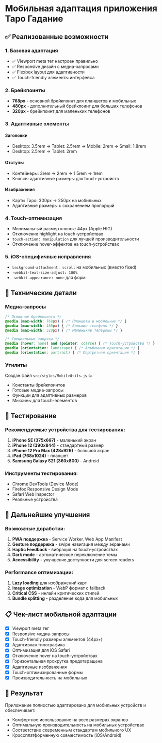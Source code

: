 # Мобильная адаптация приложения Таро Гадание

## ✅ Реализованные возможности

### 1. Базовая адаптация
- ✅ Viewport meta тег настроен правильно
- ✅ Responsive дизайн с медиа-запросами
- ✅ Flexbox layout для адаптивности
- ✅ Touch-friendly элементы интерфейса

### 2. Брейкпоинты
- **768px** - основной брейкпоинт для планшетов и мобильных
- **480px** - дополнительный брейкпоинт для больших телефонов
- **320px** - брейкпоинт для маленьких телефонов

### 3. Адаптивные элементы

#### Заголовки
- Desktop: 3.5rem → Tablet: 2.5rem → Mobile: 2rem → Small: 1.8rem
- Desktop: 2.5rem → Tablet: 2rem

#### Отступы
- Контейнеры: 3rem → 2rem → 1.5rem → 1rem
- Кнопки: адаптивные размеры для touch-устройств

#### Изображения
- Карты Таро: 300px → 250px на мобильных
- Адаптивные размеры с сохранением пропорций

### 4. Touch-оптимизация
- Минимальный размер кнопок: 44px (Apple HIG)
- Отключение highlight на touch-устройствах
- `touch-action: manipulation` для лучшей производительности
- Отключение hover-эффектов на touch-устройствах

### 5. iOS-специфичные исправления
- `background-attachment: scroll` на мобильных (вместо fixed)
- `-webkit-text-size-adjust: 100%`
- `-webkit-appearance: none` для форм

## 🔧 Технические детали

### Медиа-запросы
```css
/* Основные брейкпоинты */
@media (max-width: 768px) { /* Планшеты и мобильные */ }
@media (max-width: 480px) { /* Большие телефоны */ }
@media (max-width: 320px) { /* Маленькие телефоны */ }

/* Специальные запросы */
@media (hover: none) and (pointer: coarse) { /* Touch-устройства */ }
@media (orientation: landscape) { /* Альбомная ориентация */ }
@media (orientation: portrait) { /* Портретная ориентация */ }
```

### Утилиты
Создан файл `src/styles/MobileUtils.js` с:
- Константы брейкпоинтов
- Готовые медиа-запросы
- Функции для адаптивных размеров
- Миксины для touch-элементов

## 📱 Тестирование

### Рекомендуемые устройства для тестирования:
1. **iPhone SE (375x667)** - маленький экран
2. **iPhone 12 (390x844)** - стандартный размер
3. **iPhone 12 Pro Max (428x926)** - большой экран
4. **iPad (768x1024)** - планшет
5. **Samsung Galaxy S21 (360x800)** - Android

### Инструменты тестирования:
- Chrome DevTools (Device Mode)
- Firefox Responsive Design Mode
- Safari Web Inspector
- Реальные устройства

## 🚀 Дальнейшие улучшения

### Возможные доработки:
1. **PWA поддержка** - Service Worker, Web App Manifest
2. **Gesture поддержка** - swipe навигация между экранами
3. **Haptic Feedback** - вибрация на touch-устройствах
4. **Dark mode** - автоматическое переключение темы
5. **Accessibility** - улучшение доступности для screen readers

### Performance оптимизации:
1. **Lazy loading** для изображений карт
2. **Image optimization** - WebP формат с fallback
3. **Critical CSS** - инлайн критических стилей
4. **Bundle splitting** - разделение кода для мобильных

## 📋 Чек-лист мобильной адаптации

- [x] Viewport meta тег
- [x] Responsive медиа-запросы
- [x] Touch-friendly размеры элементов (44px+)
- [x] Адаптивная типографика
- [x] Оптимизация для iOS Safari
- [x] Отключение hover на touch-устройствах
- [x] Горизонтальная прокрутка предотвращена
- [x] Адаптивные изображения
- [x] Touch-оптимизированные формы
- [x] Производительность на мобильных

## 🎯 Результат

Приложение полностью адаптировано для мобильных устройств и обеспечивает:
- Комфортное использование на всех размерах экранов
- Оптимальную производительность на мобильных устройствах
- Соответствие современным стандартам мобильного UX
- Кроссплатформенную совместимость (iOS/Android) 